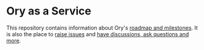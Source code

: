 # Ory as a Service

This repository contains information about Ory's [roadmap and milestones](https://github.com/ory/cloud/milestones). It is also the place to [raise issues](https://github.com/ory/cloud/issues) and [have discussions, ask questions and more](https://github.com/ory/cloud/discussions).
